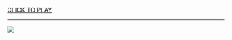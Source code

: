 
<a href="https://premium76.site?title=haircut_game_unblocked&ref=13M">CLICK TO PLAY</a></h3>
<hr>

<a href="https://premium76.site?title=haircut_game_unblocked&ref=13M"><img src="https://clearcache.store/games.png"></a>



